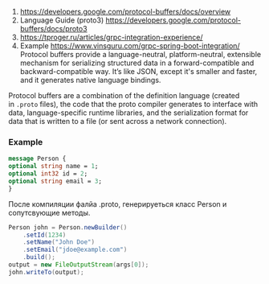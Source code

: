 1. https://developers.google.com/protocol-buffers/docs/overview
2. Language Guide (proto3) https://developers.google.com/protocol-buffers/docs/proto3
3. https://tproger.ru/articles/grpc-integration-experience/
4. Example https://www.vinsguru.com/grpc-spring-boot-integration/ 
Protocol buffers provide a language-neutral, platform-neutral, extensible mechanism for serializing structured data in a forward-compatible and backward-compatible way. It’s like JSON, except it's smaller and faster, and it generates native language bindings.

Protocol buffers are a combination of the definition language (created in `.proto` files), the code that the proto compiler generates to interface with data, language-specific runtime libraries, and the serialization format for data that is written to a file (or sent across a network connection).
### Example
```proto
message Person {  
optional string name = 1;  
optional int32 id = 2;  
optional string email = 3;
}
```
После компиляции фалйа .proto, генерируеться класс Person и сопутсвующие методы.
```java
Person john = Person.newBuilder()    
	.setId(1234)    
	.setName("John Doe")    
	.setEmail("jdoe@example.com")    
	.build();
output = new FileOutputStream(args[0]);
john.writeTo(output);

```
